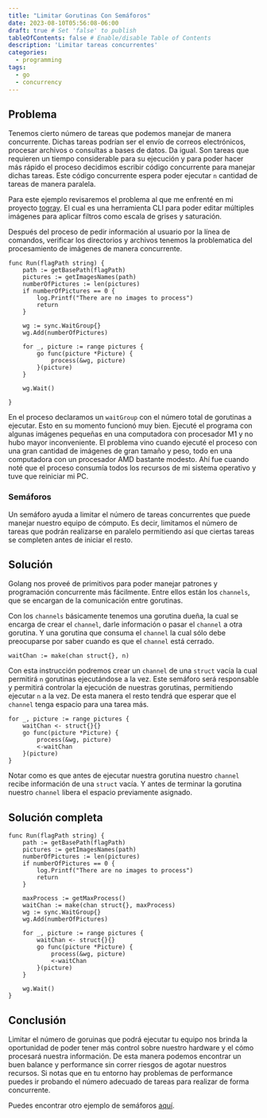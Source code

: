 ```yaml
---
title: "Limitar Gorutinas Con Semáforos"
date: 2023-08-10T05:56:08-06:00
draft: true # Set 'false' to publish
tableOfContents: false # Enable/disable Table of Contents
description: 'Limitar tareas concurrentes'
categories:
  - programming
tags:
  - go
  - concurrency
---
```


## Problema

Tenemos cierto número de tareas que podemos manejar de manera concurrente. Dichas tareas podrían ser el envío de correos electrónicos, procesar archivos o consultas a bases de datos. Da igual. Son tareas que requieren un tiempo considerable para su ejecución y para poder hacer más rápido el proceso decidimos escribir código concurrente para manejar dichas tareas. Este código concurrente espera poder ejecutar `n` cantidad de tareas de manera paralela.

Para este ejemplo revisaremos el problema al que me enfrenté en mi proyecto [togray](https://github.com/4k1k0/togray). El cual es una herramienta CLI para poder editar múltiples imágenes para aplicar filtros como escala de grises y saturación.

Después del proceso de pedir información al usuario por la línea de comandos, verificar los directorios y archivos tenemos la problematica del procesamiento de imágenes de manera concurrente.

```golang
func Run(flagPath string) {
	path := getBasePath(flagPath)
	pictures := getImagesNames(path)
	numberOfPictures := len(pictures)
	if numberOfPictures == 0 {
		log.Printf("There are no images to process")
		return
	}

	wg := sync.WaitGroup{}
	wg.Add(numberOfPictures)

	for _, picture := range pictures {
		go func(picture *Picture) {
			process(&wg, picture)
		}(picture)
	}

	wg.Wait()

}
```

En el proceso declaramos un `waitGroup` con el número total de gorutinas a ejecutar. Esto en su momento funcionó muy bien. Ejecuté el programa con algunas imágenes pequeñas en una computadora con procesador M1 y no hubo mayor inconveniente. El problema vino cuando ejecuté el proceso con una gran cantidad de imágenes de gran tamaño y peso, todo en una computadora con un procesador AMD bastante modesto. Ahí fue cuando noté que el proceso consumía todos los recursos de mi sistema operativo y tuve que reiniciar mi PC.


### Semáforos

Un semáforo ayuda a limitar el número de tareas concurrentes que puede manejar nuestro equipo de cómputo. Es decir, limitamos el número de tareas que podrán realizarse en paralelo permitiendo así que ciertas tareas se completen antes de iniciar el resto. 


## Solución

Golang nos proveé de primitivos para poder manejar patrones y programación concurrente más fácilmente. Entre ellos están los `channels`, que se encargan de la comunicación entre gorutinas.

Con los `channels` básicamente tenemos una gorutina dueña, la cual se encarga de crear el `channel`, darle información o pasar el `channel` a otra gorutina. Y una gorutina que consuma el `channel` la cual sólo debe preocuparse por saber cuando es que el `channel` está cerrado.

```golang
waitChan := make(chan struct{}, n)
```

Con esta instrucción podremos crear un `channel` de una `struct` vacía la cual permitirá `n` gorutinas ejecutándose a la vez. Este semáforo será responsable y permitirá controlar la ejecución de nuestras gorutinas, permitiendo ejecutar `n` a la vez. De esta manera el resto tendrá que esperar que el `channel` tenga espacio para una tarea más.

```golang
for _, picture := range pictures {
    waitChan <- struct{}{}
    go func(picture *Picture) {
        process(&wg, picture)
        <-waitChan
    }(picture)
}
```

Notar como es que antes de ejecutar nuestra gorutina nuestro `channel` recibe información de una `struct` vacía. Y antes de terminar la gorutina nuestro `channel` libera el espacio previamente asignado.

## Solución completa

```golang
func Run(flagPath string) {
	path := getBasePath(flagPath)
	pictures := getImagesNames(path)
	numberOfPictures := len(pictures)
	if numberOfPictures == 0 {
		log.Printf("There are no images to process")
		return
	}

	maxProcess := getMaxProcess()
	waitChan := make(chan struct{}, maxProcess)
	wg := sync.WaitGroup{}
	wg.Add(numberOfPictures)

	for _, picture := range pictures {
		waitChan <- struct{}{}
		go func(picture *Picture) {
			process(&wg, picture)
			<-waitChan
		}(picture)
	}

	wg.Wait()
}
```

## Conclusión

Limitar el número de goruinas que podrá ejecutar tu equipo nos brinda la oportunidad de poder tener más control sobre nuestro hardware y el cómo procesará nuestra información. De esta manera podemos encontrar un buen balance y performance sin correr riesgos de agotar nuestros recursos. Si notas que en tu entorno hay problemas de performance puedes ir probando el número adecuado de tareas para realizar de forma concurrente.

Puedes encontrar otro ejemplo de semáforos [aquí](https://github.com/4k1k0/examplesGo/tree/main/semaphore).

